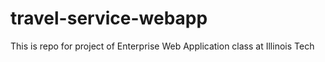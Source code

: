 # travel-service-webapp
This is repo for project of Enterprise Web Application class at Illinois Tech
